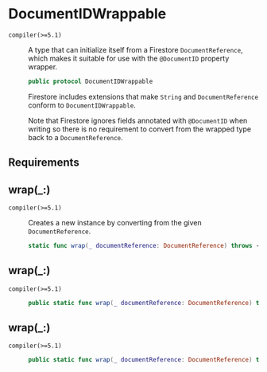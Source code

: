 # DocumentIDWrappable

<dl>
<dt><code>compiler(>=5.1)</code></dt>
<dd>

A type that can initialize itself from a Firestore `DocumentReference`,
which makes it suitable for use with the `@DocumentID` property wrapper.

``` swift
public protocol DocumentIDWrappable
```

Firestore includes extensions that make `String` and `DocumentReference`
conform to `DocumentIDWrappable`.

Note that Firestore ignores fields annotated with `@DocumentID` when writing
so there is no requirement to convert from the wrapped type back to a
`DocumentReference`.

</dd>
</dl>

## Requirements

## wrap(\_:)

<dl>
<dt><code>compiler(>=5.1)</code></dt>
<dd>

Creates a new instance by converting from the given `DocumentReference`.

``` swift
static func wrap(_ documentReference: DocumentReference) throws -> Self
```

</dd>
</dl>

## wrap(\_:)

<dl>
<dt><code>compiler(>=5.1)</code></dt>
<dd>

``` swift
public static func wrap(_ documentReference: DocumentReference) throws -> Self
```

</dd>
</dl>

## wrap(\_:)

<dl>
<dt><code>compiler(>=5.1)</code></dt>
<dd>

``` swift
public static func wrap(_ documentReference: DocumentReference) throws -> Self
```

</dd>
</dl>
